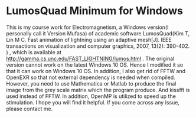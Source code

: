 # LumosQuad Minimum for Windows

This is my course work for Electromagnetism, a Windows version(I personally call it Version Mufasa) of academic software LumosQuad(Kim T, Lin M C. Fast animation of lightning using an adaptive mesh[J]. IEEE transactions on visualization and computer graphics, 2007, 13(2): 390-402. ) , which is available at  http://gamma.cs.unc.edu/FAST_LIGHTNING/lumos.html . The original version cannot work on the latest Windows 10 OS. Hence I modified it so that it can work on Windows 10 OS. In addition, I also get rid of FFTW and OpenEXR so that not external dependency is needed when compiled. However, you need to use Mathematica or Matlab to produce the final image from the grey scale matrix which the program produce. And kissfft is used instead of FFTW. In addition, OpenMP is utilized to speed up the stimulation. I hope you will find it helpful. If you come across any issue, please contact me.
